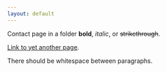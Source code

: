 ```yaml
---
layout: default
---
```


Contact page in a folder **bold**, _italic_, or ~~strikethrough~~.

[Link to yet another page](../another-page2.html).

There should be whitespace between paragraphs.

